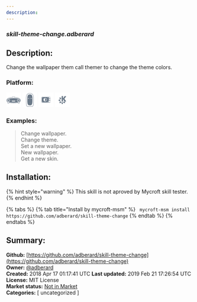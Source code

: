 ```yaml
---
description: 
---
```


### _skill-theme-change.adberard_  
## Description:  
Change the wallpaper them call themer to change the theme colors.  
  
### Platform:  
 ![Mark I](../.gitbook/assets/mark-1-icon.png)  ![Mark II](../.gitbook/assets/mark-2-icon.png)  ![Picroft](../.gitbook/assets/picroft-icon.png)  ![plasmoid](../.gitbook/assets/kde.png)   
### Examples:  
> Change wallpaper.  
> Change theme.  
> Set a new wallpaper.  
> New wallpaper.  
> Get a new skin.  
  
## Installation:  
{% hint style="warning" %}
This skill is not aproved by Mycroft skill tester.
{% endhint %}
    
{% tabs %}
{% tab title="Install by mycroft-msm" %}
``` mycroft-msm install https://github.com/adberard/skill-theme-change```
{% endtab %}
  {% endtabs %}
    
## Summary:  
**Github:** [https://github.com/adberard/skill-theme-change](https://github.com/adberard/skill-theme-change)  
**Owner:** [@adberard](https://github.com/adberard)  
**Created:** 2018 Apr 17 01:17:41 UTC  **Last updated:** 2019 Feb 21 17:26:54 UTC  
**License:** MIT License  
**Market status:** [Not in Market](https://market.mycroft.ai/skill/)  
**Categories:** [ uncategorized ]   
